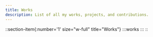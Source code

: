 ```yaml
---
title: Works
description: List of all my works, projects, and contributions.
---
```


::section-item{:number='1' size="w-full" title="Works"}
  :::works
  :::
::
